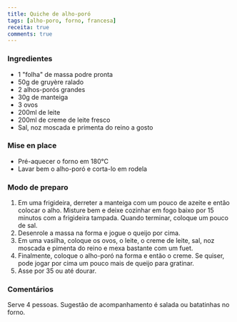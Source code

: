 ```yaml
---
title: Quiche de alho-poró
tags: [alho-poro, forno, francesa]
receita: true
comments: true
---
```


### Ingredientes

- 1 "folha" de massa podre pronta
- 50g de gruyère ralado
- 2 alhos-porós grandes
- 30g de manteiga
- 3 ovos
- 200ml de leite
- 200ml de creme de leite fresco
- Sal, noz moscada e primenta do reino a gosto


### Mise en place

- Pré-aquecer o forno em 180°C
- Lavar bem o alho-poró e corta-lo em rodela

### Modo de preparo

1. Em uma frigideira, derreter a manteiga com um pouco de azeite e então colocar o alho. Misture bem e deixe cozinhar em fogo baixo por 15 minutos com a frigideira tampada. Quando terminar, coloque um pouco de sal.
2. Desenrole a massa na forma e jogue o queijo por cima.
3. Em uma vasilha, coloque os ovos, o leite, o creme de leite, sal, noz moscada e pimenta do reino e mexa bastante com um fuet.
4. Finalmente, coloque o alho-poró na forma e então o creme. Se quiser, pode jogar por cima um pouco mais de queijo para gratinar.
5. Asse por 35 ou até dourar.


### Comentários

Serve 4 pessoas. Sugestão de acompanhamento é salada ou batatinhas no forno.
